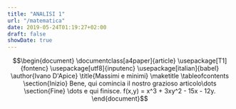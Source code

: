 ```yaml
---
title: "ANALISI 1"
url: "/matematica"
date: 2019-05-24T01:19:27+02:00
draft: false
showDate: true
---
```

$$\begin{document}
\documentclass[a4paper]{article}
\usepackage[T1]{fontenc}
\usepackage[utf8]{inputenc}
\usepackage[italian]{babel}
\author{Ivano D'Apice}
\title{Massimi e minimi}
\maketitle
\tableofcontents
\section{Inizio}
Bene, qui comincia il nostro grazioso articolo\dots
\section{Fine}
\dots e qui finisce.
f(x,y) = x^3 + 3xy^2 - 15x - 12y. 
\end{document}$$